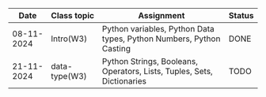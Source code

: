 | Date       | Class topic   | Assignment                                                             | Status |
| ---------- | ------------- | ---------------------------------------------------------------------- | ------ |
| 08-11-2024 | Intro(W3)     | Python variables, Python Data types, Python Numbers, Python Casting    | DONE   |
| 21-11-2024 | data-type(W3) | Python Strings, Booleans, Operators, Lists, Tuples, Sets, Dictionaries | TODO   |